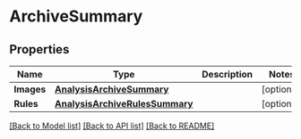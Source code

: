 # ArchiveSummary

## Properties
Name | Type | Description | Notes
------------ | ------------- | ------------- | -------------
**Images** | [**AnalysisArchiveSummary**](AnalysisArchiveSummary.md) |  | [optional] 
**Rules** | [**AnalysisArchiveRulesSummary**](AnalysisArchiveRulesSummary.md) |  | [optional] 

[[Back to Model list]](../README.md#documentation-for-models) [[Back to API list]](../README.md#documentation-for-api-endpoints) [[Back to README]](../README.md)


